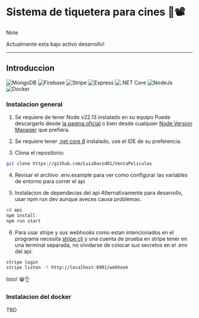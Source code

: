 # Sistema de tiquetera para cines 🍿📽️
>[!NOTE]
>Actualmente esta bajo activo desarrollo!
***
## Introduccion
![MongoDB](https://img.icons8.com/color/48/000000/mongodb.png)
![Firebase](https://img.icons8.com/color/48/000000/firebase.png)
![Stripe](https://img.icons8.com/color/48/000000/stripe.png)
![Express](https://img.icons8.com/ios/50/000000/express-js.png)
![.NET Core](https://img.icons8.com/color/48/000000/net-framework.png)
![NodeJs](https://img.icons8.com/color/48/000000/nodejs.png)
![Docker](https://img.icons8.com/color/48/000000/docker.png)
### Instalacion general
1. Se requiere de tener Node v22.13 instalado en su equipo Puede descargarlo desde [la pagina oficial](https://nodejs.org/en) o bien desde cualquier [Node Version Manager](https://github.com/nvm-sh/nvm) que prefiera.

2. Se requiere tener [.net core 8](https://dotnet.microsoft.com/es-es/download) instalado, use el IDE de su preferencia.

3. Clona el repositorio:
```bash
git clone https://github.com/LuisDavid01/VentaPeliculas
```
4. Revisar el archivo .env.example para ver como configurar las variables de entorno para correr el api

5. Instalacion de dependecias del api
   Alternativamente para desarrollo, usar npm run dev aunque aveces causa problemas.
  ```bash
  cd api
  npm install
  npm run start
  ```

6. Para usar stripe y sus webhooks como estan intencionados en el programa necesita [stripe cli](https://docs.stripe.com/stripe-cli) y una cuenta de prueba en stripe
   tener en una terminal separada, no olvidarse de colocar sus secretos en el .env del api.
```bash
stripe login
stripe listen -f http://localhost:8901/webhook
```
 
  listo! 😁👌
### Instalacion del docker
TBD
